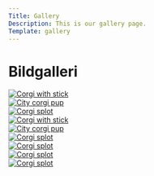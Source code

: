 ```yaml
---
Title: Gallery
Description: This is our gallery page.
Template: gallery
---
```


# Bildgalleri

<div class="gallery-item span-2">
    <a href="%base_url%/image/corgi-with-stick.jpg" target="_blank">
        <picture>
            <source media="(min-width: 981px)" srcset="%base_url%/image/corgi-with-stick.jpg?w=552&q=80">
            <source media="(min-width: 671px)" srcset="%base_url%/image/corgi-with-stick.jpg?w=528&q=60">
            <img src="%base_url%/image/corgi-with-stick.jpg?w=885&q=40" class="max-width" alt="Corgi with stick">
        </picture>
    </a>
</div>

<div class="gallery-item span-1">
    <a href="%base_url%/image/city-corgi-pup.jpg" target="_blank">
        <picture>
            <source media="(min-width: 981px)" srcset="%base_url%/image/city-corgi-pup.jpg?w=552&q=80">
            <source media="(min-width: 671px)" srcset="%base_url%/image/city-corgi-pup.jpg?w=528&q=60">
            <img src="%base_url%/image/city-corgi-pup.jpg?w=855&q=40" class="max-width" alt="City corgi pup">
        </picture>
    </a>
</div>

<div class="gallery-item span-2">
    <a href="%base_url%/image/corgi-splot.jpg" target="_blank">
        <picture>
            <source media="(min-width: 981px)" srcset="%base_url%/image/corgi-splot.jpg?w=552&q=80">
            <source media="(min-width: 671px)" srcset="%base_url%/image/corgi-splot.jpg?w=528&q=60">
            <img src="%base_url%/image/corgi-splot.jpg?w=885&q=40" class="max-width" alt="Corgi splot">
        </picture>
    </a>
</div>

<div class="gallery-item span-1">
    <a href="%base_url%/image/sleepy-corgi.jpg" target="_blank">
        <picture>
            <source media="(min-width: 981px)" srcset="%base_url%/image/sleepy-corgi.jpg?w=552&q=80">
            <source media="(min-width: 671px)" srcset="%base_url%/image/sleepy-corgi.jpg?w=528&q=60">
            <img src="%base_url%/image/sleepy-corgi.jpg?w=885&q=40" class="max-width" alt="Corgi with stick">
        </picture>
    </a>
</div>

<div class="gallery-item span-1 align-center">
    <a href="%base_url%/image/wet-corgi-pup.jpg" target="_blank">
        <picture>
            <source media="(min-width: 981px)" srcset="%base_url%/image/wet-corgi-pup.jpg?w=552&q=80">
            <source media="(min-width: 671px)" srcset="%base_url%/image/wet-corgi-pup.jpg?w=528&q=60">
            <img src="%base_url%/image/wet-corgi-pup.jpg?w=855&q=40" class="max-width" alt="City corgi pup">
        </picture>
    </a>
</div>

<div class="gallery-item span-2">
    <a href="%base_url%/image/winter-corgi.jpg" target="_blank">
        <picture>
            <source media="(min-width: 981px)" srcset="%base_url%/image/winter-corgi.jpg?w=552&q=80">
            <source media="(min-width: 671px)" srcset="%base_url%/image/winter-corgi.jpg?w=528&q=60">
            <img src="%base_url%/image/winter-corgi.jpg?w=885&q=40" class="max-width" alt="Corgi splot">
        </picture>
    </a>
</div>

<div class="gallery-item span-1 align-bottom">
    <a href="%base_url%/image/bouncing-corgi.jpg" target="_blank">
        <picture>
            <source media="(min-width: 981px)" srcset="%base_url%/image/bouncing-corgi.jpg?w=552&q=80">
            <source media="(min-width: 671px)" srcset="%base_url%/image/bouncing-corgi.jpg?w=528&q=60">
            <img src="%base_url%/image/bouncing-corgi.jpg?w=885&q=40" class="max-width" alt="Corgi splot">
        </picture>
    </a>
</div>

<div class="gallery-item span-2 align-bottom">
    <a href="%base_url%/image/cosy-corgi.jpg" target="_blank">
        <picture>
            <source media="(min-width: 981px)" srcset="%base_url%/image/cosy-corgi.jpg?w=552&q=80">
            <source media="(min-width: 671px)" srcset="%base_url%/image/cosy-corgi.jpg?w=528&q=60">
            <img src="%base_url%/image/cosy-corgi.jpg?w=885&q=40" class="max-width" alt="Corgi splot">
        </picture>
    </a>
</div>

<div class="gallery-item span-3">
    <a href="%base_url%/image/corgi-in-grass.jpg" target="_blank">
        <picture>
            <source media="(min-width: 981px)" srcset="%base_url%/image/corgi-in-grass.jpg?w=552&q=80">
            <source media="(min-width: 671px)" srcset="%base_url%/image/corgi-in-grass.jpg?w=528&q=60">
            <img src="%base_url%/image/corgi-in-grass.jpg?w=885&q=40" class="max-width" alt="Corgi splot">
        </picture>
    </a>
</div>
